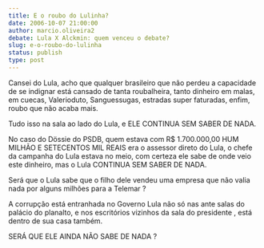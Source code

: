 ```yaml
---
title: E o roubo do Lulinha?
date: 2006-10-07 21:00:00
author: marcio.oliveira2
debate: Lula X Alckmin: quem venceu o debate?
slug: e-o-roubo-do-lulinha
status: publish 
type: post
---
```


Cansei do Lula, acho que qualquer brasileiro que não perdeu a capacidade de se indignar está cansado de tanta roubalheira, tanto dinheiro em malas, em cuecas, Valerioduto, Sanguessugas, estradas super faturadas, enfim, roubo que não acaba mais.


Tudo isso na sala ao lado do Lula, e ELE CONTINUA SEM SABER DE NADA.


No caso do Dössie do PSDB, quem estava com R$ 1.700.000,00 HUM MILHÃO E SETECENTOS MIL REAIS era o assessor direto do Lula, o chefe da campanha do Lula estava no meio, com certeza ele sabe de onde veio este dinheiro, mas o Lula CONTINUA SEM SABER DE NADA.


Será que o Lula sabe que o filho dele vendeu uma empresa que não valia nada por alguns milhões para a Telemar ?


A corrupção está entranhada no Governo Lula não só nas ante salas do palácio do planalto, e nos escritórios vizinhos da sala do presidente , está dentro de sua casa também.


SERÁ QUE ELE AINDA NÃO SABE DE NADA ?


 


 


 


